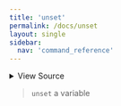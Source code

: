 ```yaml
---
title: 'unset'
permalink: /docs/unset
layout: single
sidebar:
  nav: 'command_reference'
---
```




<details>
  <summary>View Source</summary>

{% highlight sh %}

!fn --shellpen-private writeDSL writeln "unset $*"
{% endhighlight %}

</details>



> `unset` a variable







